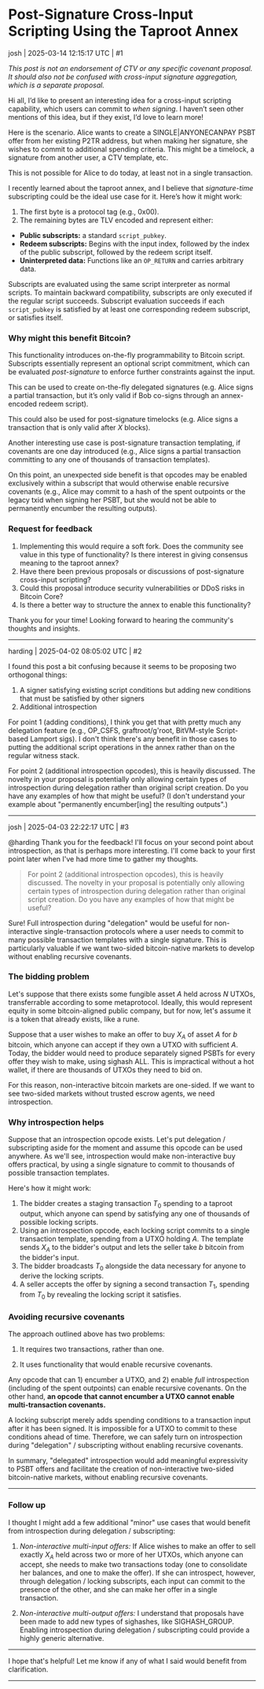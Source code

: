 # Post-Signature Cross-Input Scripting Using the Taproot Annex

josh | 2025-03-14 12:15:17 UTC | #1

*This post is not an endorsement of CTV or any specific covenant proposal. It should also not be confused with cross-input signature aggregation, which is a separate proposal.*

Hi all, I’d like to present an interesting idea for a cross-input scripting capability, which users can commit to *when signing*. I haven’t seen other mentions of this idea, but if they exist, I’d love to learn more!

Here is the scenario. Alice wants to create a SINGLE|ANYONECANPAY PSBT offer from her existing P2TR address, but when making her signature, she wishes to commit to additional spending criteria. This might be a timelock, a signature from another user, a CTV template, etc.

This is not possible for Alice to do today, at least not in a single transaction.

I recently learned about the taproot annex, and I believe that *signature-time* subscripting could be the ideal use case for it. Here’s how it might work:

1. The first byte is a protocol tag (e.g., 0x00).
2. The remaining bytes are TLV encoded and represent either:

* **Public subscripts:** a standard `script_pubkey`.
* **Redeem subscripts:** Begins with the input index, followed by the index of the public subscript, followed by the redeem script itself.
* **Uninterpreted data:** Functions like an `OP_RETURN` and carries arbitrary data.

Subscripts are evaluated using the same script interpreter as normal scripts. To maintain backward compatibility, subscripts are only executed if the regular script succeeds. Subscript evaluation succeeds if each `script_pubkey` is satisfied by at least one corresponding redeem subscript, or satisfies itself.

### Why might this benefit Bitcoin?

This functionality introduces on-the-fly programmability to Bitcoin script. Subscripts essentially represent an optional script commitment, which can be evaluated *post-signature* to enforce further constraints against the input.

This can be used to create on-the-fly delegated signatures (e.g. Alice signs a partial transaction, but it’s only valid if Bob co-signs through an annex-encoded redeem script).

This could also be used for post-signature timelocks (e.g. Alice signs a transaction that is only valid after $X$ blocks).

Another interesting use case is post-signature transaction templating, if covenants are one day introduced (e.g., Alice signs a partial transaction committing to any one of thousands of transaction templates).

On this point, an unexpected side benefit is that opcodes may be enabled exclusively within a subscript that would otherwise enable recursive covenants (e.g., Alice may commit to a hash of the spent outpoints or the legacy txid when signing her PSBT, but she would not be able to permanently encumber the resulting outputs).

### Request for feedback

1. Implementing this would require a soft fork. Does the community see value in this type of functionality? Is there interest in giving consensus meaning to the taproot annex?
2. Have there been previous proposals or discussions of post-signature cross-input scripting?
3. Could this proposal introduce security vulnerabilities or DDoS risks in Bitcoin Core?
4. Is there a better way to structure the annex to enable this functionality?

Thank you for your time! Looking forward to hearing the community's thoughts and insights.

-------------------------

harding | 2025-04-02 08:05:02 UTC | #2

I found this post a bit confusing because it seems to be proposing two orthogonal things:

1. A signer satisfying existing script conditions but adding new conditions that must be satisfied by other signers
2. Additional introspection

For point 1 (adding conditions), I think you get that with pretty much any delegation feature (e.g., OP_CSFS, graftroot/g'root, BitVM-style Script-based Lamport sigs).  I don't think there's any benefit in those cases to putting the additional script operations in the annex rather than on the regular witness stack.

For point 2 (additional introspection opcodes), this is heavily discussed.  The novelty in your proposal is potentially only allowing certain types of introspection during delegation rather than original script creation.  Do you have any examples of how that might be useful?  (I don't understand your example about "permanently encumber[ing] the resulting outputs".)

-------------------------

josh | 2025-04-03 22:22:17 UTC | #3

@harding Thank you for the feedback! I'll focus on your second point about introspection, as that is perhaps more interesting. I'll come back to your first point later when I've had more time to gather my thoughts.

> For point 2 (additional introspection opcodes), this is heavily discussed. The novelty in your proposal is potentially only allowing certain types of introspection during delegation rather than original script creation. Do you have any examples of how that might be useful?

Sure! Full introspection during "delegation" would be useful for non-interactive single-transaction protocols where a user needs to commit to many possible transaction templates with a single signature. This is particularly valuable if we want two-sided bitcoin-native markets to develop without enabling recursive covenants.

### The bidding problem

Let's suppose that there exists some fungible asset $A$ held across $N$ UTXOs, transferrable according to some metaprotocol. Ideally, this would represent equity in some bitcoin-aligned public company, but for now, let's assume it is a token that already exists, like a rune.

Suppose that a user wishes to make an offer to buy $X_A$ of asset $A$ for $b$ bitcoin, which anyone can accept if they own a UTXO with sufficient $A$. Today, the bidder would need to produce separately signed PSBTs for every offer they wish to make, using sighash ALL. This is impractical without a hot wallet, if there are thousands of UTXOs they need to bid on.

For this reason, non-interactive bitcoin markets are one-sided. If we want to see two-sided markets without trusted escrow agents, we need introspection.

### Why introspection helps

Suppose that an introspection opcode exists. Let's put delegation / subscripting aside for the moment and assume this opcode can be used anywhere. As we'll see, introspection would make non-interactive buy offers practical, by using a single signature to commit to thousands of possible transaction templates.

Here's how it might work:

1. The bidder creates a staging transaction $T_0$ spending to a taproot output, which anyone can spend by satisfying any one of thousands of possible locking scripts.
2. Using an introspection opcode, each locking script commits to a single transaction template, spending from a UTXO holding $A$. The template sends $X_A$ to the bidder's output and lets the seller take $b$ bitcoin from the bidder's input.
3. The bidder broadcasts $T_0$ alongside the data necessary for anyone to derive the locking scripts.
4. A seller accepts the offer by signing a second transaction $T_1$, spending from $T_0$ by revealing the locking script it satisfies.

### Avoiding recursive covenants

The approach outlined above has two problems:

1. It requires two transactions, rather than one.

2. It uses functionality that would enable recursive covenants.

Any opcode that can 1) encumber a UTXO, and 2) enable *full* introspection (including of the spent outpoints) can enable recursive covenants. On the other hand, **an opcode that cannot encumber a UTXO cannot enable multi-transaction covenants.**

A locking subscript merely adds spending conditions to a transaction input after it has been signed. It is impossible for a UTXO to commit to these conditions ahead of time. Therefore, we can safely turn on introspection during "delegation" / subscripting without enabling recursive covenants.

In summary, "delegated" introspection would add meaningful expressivity to PSBT offers and facilitate the creation of non-interactive two-sided bitcoin-native markets, without enabling recursive covenants.

-----

### Follow up

I thought I might add a few additional "minor" use cases that would benefit from introspection during delegation / subscripting:

1. *Non-interactive multi-input offers:* If Alice wishes to make an offer to sell exactly $X_A$ held across two or more of her UTXOs, which anyone can accept, she needs to make two transactions today (one to consolidate her balances, and one to make the offer). If she can introspect, however, through delegation / locking subscripts, each input can commit to the presence of the other, and she can make her offer in a single transaction.

2. *Non-interactive multi-output offers:* I understand that proposals have been made to add new types of sighashes, like SIGHASH_GROUP. Enabling introspection during delegation / subscripting could provide a highly generic alternative.

-----

I hope that's helpful! Let me know if any of what I said would benefit from clarification.

-------------------------

